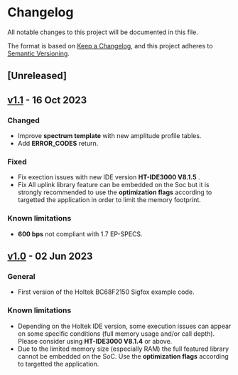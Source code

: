 # Changelog

All notable changes to this project will be documented in this file.

The format is based on [Keep a Changelog](https://keepachangelog.com/en/1.0.0/),
and this project adheres to [Semantic Versioning](https://semver.org/spec/v2.0.0.html).

## [Unreleased]

## [v1.1](https://github.com/sigfox-tech-radio/sigfox-ep-example-holtek-bc68f2150/releases/tag/v1.1) - 16 Oct 2023

### Changed

* Improve **spectrum template** with new amplitude profile tables.
* Add **ERROR_CODES** return.

### Fixed

* Fix exection issues with new IDE version **HT-IDE3000 V8.1.5** .
* Fix All uplink library feature can be embedded on the Soc but it is strongly recommended to use the **optimization flags** according to targetted the application in order to limit the memory footprint.

### Known limitations

* **600 bps** not compliant with 1.7 EP-SPECS.

## [v1.0](https://github.com/sigfox-tech-radio/sigfox-ep-example-holtek-bc68f2150/releases/tag/v1.0) - 02 Jun 2023

### General

* First version of the Holtek BC68F2150 Sigfox example code.

### Known limitations

* Depending on the Holtek IDE version, some execution issues can appear on some specific conditions (full memory usage and/or call depth). Please consider using **HT-IDE3000 V8.1.4** or above.
* Due to the limited memory size (especially RAM) the full featured library cannot be embedded on the SoC. Use the **optimization flags** according to targetted the application.
